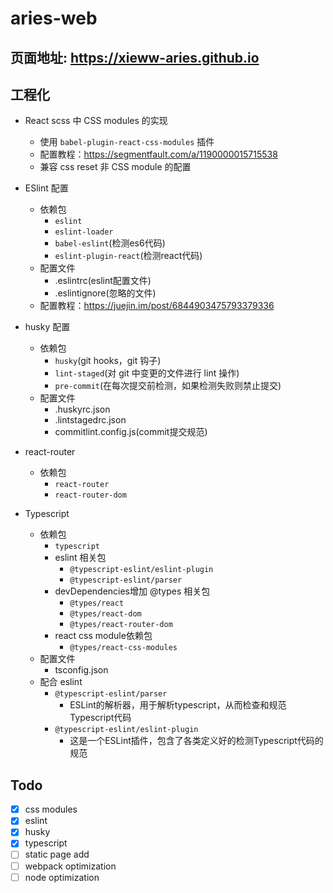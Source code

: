 # aries-web

## 页面地址: https://xieww-aries.github.io

## 工程化
+ React scss 中 CSS modules 的实现
  - 使用 `babel-plugin-react-css-modules` 插件
  - 配置教程：https://segmentfault.com/a/1190000015715538
  - 兼容 css reset 非 CSS module 的配置

+ ESlint 配置
  - 依赖包
      - `eslint`
      - `eslint-loader`
      - `babel-eslint`(检测es6代码)
      - `eslint-plugin-react`(检测react代码)
  - 配置文件
      - .eslintrc(eslint配置文件)
      - .eslintignore(忽略的文件)
  - 配置教程：https://juejin.im/post/6844903475793379336

+ husky 配置
  - 依赖包
      - `husky`(git hooks，git 钩子)
      - `lint-staged`(对 git 中变更的文件进行 lint 操作)
      - `pre-commit`(在每次提交前检测，如果检测失败则禁止提交)
  - 配置文件
      - .huskyrc.json
      - .lintstagedrc.json
      - commitlint.config.js(commit提交规范)

+ react-router
  - 依赖包
    - `react-router`
    - `react-router-dom`

+ Typescript
  - 依赖包
    - `typescript`
    - eslint 相关包
      - `@typescript-eslint/eslint-plugin`
      - `@typescript-eslint/parser`
    - devDependencies增加 @types 相关包
      - `@types/react`
      - `@types/react-dom`
      - `@types/react-router-dom`
    - react css module依赖包
      - `@types/react-css-modules`
  - 配置文件
    - tsconfig.json
  - 配合 eslint
    - `@typescript-eslint/parser`
      - ESLint的解析器，用于解析typescript，从而检查和规范Typescript代码
    - `@typescript-eslint/eslint-plugin`
      - 这是一个ESLint插件，包含了各类定义好的检测Typescript代码的规范

## Todo
  - [x] css modules
  - [x] eslint
  - [x] husky
  - [x] typescript
  - [ ] static page add
  - [ ] webpack optimization
  - [ ] node optimization
